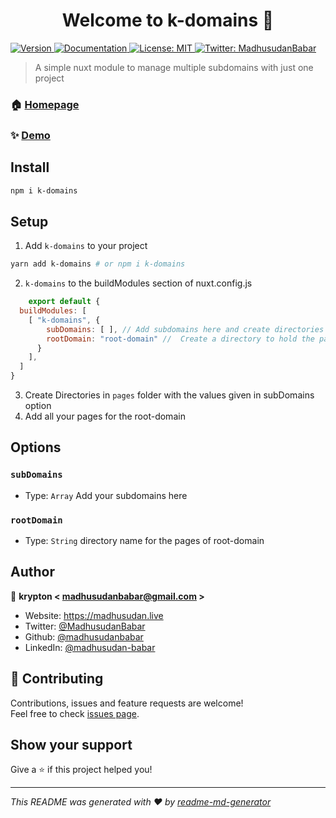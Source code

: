 <h1 align="center">Welcome to k-domains 👋</h1>
<p>
  <a href="https://www.npmjs.com/package/k-domains" target="_blank">
    <img alt="Version" src="https://img.shields.io/npm/v/k-domains.svg">
  </a>
  <a href="https://github.com/madhusudanbabar/k-router#readme" target="_blank">
    <img alt="Documentation" src="https://img.shields.io/badge/documentation-yes-brightgreen.svg" />
  </a>
  <a href="#" target="_blank">
    <img alt="License: MIT" src="https://img.shields.io/badge/License-MIT-yellow.svg" />
  </a>
  <a href="https://twitter.com/MadhusudanBabar" target="_blank">
    <img alt="Twitter: MadhusudanBabar" src="https://img.shields.io/twitter/follow/MadhusudanBabar.svg?style=social" />
  </a>
</p>

> A simple nuxt module to manage multiple subdomains with just one project

### 🏠 [Homepage](https://github.com/madhusudanbabar/k-router#readme)

### ✨ [Demo](madhusudan.live)

## Install

```sh
npm i k-domains
```

## Setup
1. Add ```k-domains``` to your project
```sh
yarn add k-domains # or npm i k-domains
``` 
2. ```k-domains``` to the buildModules section of nuxt.config.js
```js
    export default {
  buildModules: [
    [ "k-domains", {
        subDomains: [ ], // Add subdomains here and create directories in projects folder
        rootDomain: "root-domain" //  Create a directory to hold the pages for root domain and write it here  
      }
    ],
  ]
}
```
3. Create Directories in `pages` folder with the values given in subDomains option
4. Add all your pages for the root-domain
## Options
### `subDomains`
- Type: `Array`
Add your subdomains here

### `rootDomain`
- Type: `String`
directory name for the pages of root-domain 

## Author

👤 **krypton < madhusudanbabar@gmail.com >**

* Website: https://madhusudan.live
* Twitter: [@MadhusudanBabar](https://twitter.com/MadhusudanBabar)
* Github: [@madhusudanbabar](https://github.com/madhusudanbabar)
* LinkedIn: [@madhusudan-babar](https://linkedin.com/in/madhusudan-babar)

## 🤝 Contributing

Contributions, issues and feature requests are welcome!<br />Feel free to check [issues page](https://github.com/madhusudanbabar/k-router/issues). 

## Show your support

Give a ⭐️ if this project helped you!

***
_This README was generated with ❤️ by [readme-md-generator](https://github.com/kefranabg/readme-md-generator)_
